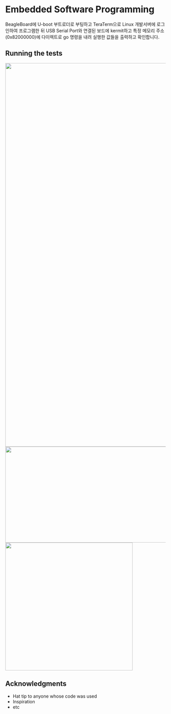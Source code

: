 # Embedded Software Programming

BeagleBoard에 U-boot 부트로더로 부팅하고 TeraTerm으로 Linux 개발서버에 로그인하여 프로그램한 뒤 USB Serial Port와 연결된 보드에 kermit하고 특정 메모리 주소(0x82000000)에 다이렉트로 go 명령을 내려 실행한 값들을 출력하고 확인합니다.


## Running the tests

<img src="https://github.com/user-attachments/assets/a9aff409-10e9-4af0-ae7f-f238f19d5bd0"  width="600" height="1200"/>

<img src="https://github.com/user-attachments/assets/d180eea9-ed9b-4788-aa55-015b1165d384"  width="600" height="300"/>

<img src="https://github.com/user-attachments/assets/e961752c-5d83-4c01-b3d4-1484489fe8ac"  width="400" height="400"/>


## Acknowledgments

* Hat tip to anyone whose code was used
* Inspiration
* etc

